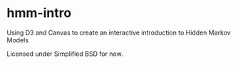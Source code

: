 # hmm-intro

Using D3 and Canvas to create an interactive introduction to Hidden Markov Models

Licensed under Simplified BSD for now.
